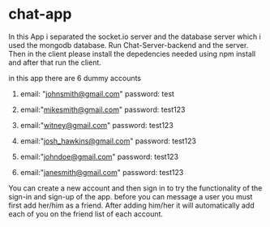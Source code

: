 # chat-app
In this App i separated the socket.io server and the database server which i used the mongodb database.
Run Chat-Server-backend and the server.
Then in the client please install the depedencies needed using npm install and after that run the client.

in this app there are 6 dummy accounts
1. email: "johnsmith@gmail.com"
   password: test
   
2. email:"mikesmith@gmail.com"
   password: test123
   
3. email:"witney@gmail.com"
   password: test123
4. email:"josh_hawkins@gmail.com"
   password: test123
   
5. email:"johndoe@gmail.com"
   password: test123
6. email:"janesmith@gmail.com"
   password: test123
   
You can create a new account and then sign in to try the functionality of the sign-in and sign-up of the app.
before you can message a user you must first add her/him as a friend. After adding him/her it will automatically add each of you on the friend list of each account.
